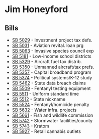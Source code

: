 # Jim Honeyford
## Bills
* [SB 5029](bill/2021-22/sb/5029/) - Investment project tax defs.
* [SB 5031](bill/2021-22/sb/5031/) - Aviation revital. loan prg
* [SB 5063](bill/2021-22/sb/5063/) - Invasive species council exp
* [SB 5181](bill/2021-22/sb/5181/) - Low-income school districts
* [SB 5329](bill/2021-22/sb/5329/) - Aircraft fuel tax distrib.
* [SB 5350](bill/2021-22/sb/5350/) - Unmanned aircraft/tax prefs.
* [SB 5357](bill/2021-22/sb/5357/) - Capital broadband program
* [SB 5374](bill/2021-22/sb/5374/) - Political systems/K-12 study
* [SB 5462](bill/2021-22/sb/5462/) - State data breach claims
* [SB 5509](bill/2021-22/sb/5509/) - Fentanyl testing equipment
* [SB 5511](bill/2021-22/sb/5511/) - Uniform standard time
* [SB 5512](bill/2021-22/sb/5512/) - State nickname
* [SB 5524](bill/2021-22/sb/5524/) - Fentanyl/homicide penalty
* [SB 5632](bill/2021-22/sb/5632/) - Water infra. projects
* [SB 5661](bill/2021-22/sb/5661/) - Fish and wildlife commission
* [SB 5742](bill/2021-22/sb/5742/) - Stormwater facilities/county
* [SB 5743](bill/2021-22/sb/5743/) - Kratom
* [SB 5927](bill/2021-22/sb/5927/) - Retail cannabis outlets
